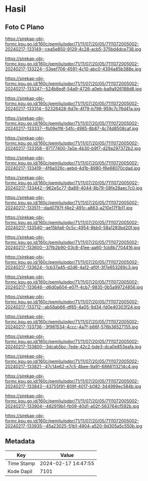 # Hasil

## Foto C Plano

https://sirekap-obj-formc.kpu.go.id/160c/pemilu/pdpr/71/11/07/20/05/7111072005002-20240217-133149--cea5e850-9129-4c28-acb5-375bd4dce738.jpg

https://sirekap-obj-formc.kpu.go.id/160c/pemilu/pdpr/71/11/07/20/05/7111072005002-20240217-133224--53eef706-4591-4c10-abc0-4394a85b388e.jpg

https://sirekap-obj-formc.kpu.go.id/160c/pemilu/pdpr/71/11/07/20/05/7111072005002-20240217-133247--524b8edf-54a9-4726-a0eb-ba9a926188d8.jpg

https://sirekap-obj-formc.kpu.go.id/160c/pemilu/pdpr/71/11/07/20/05/7111072005002-20240217-133314--52326428-6d7e-4f79-b798-959c7c76d41a.jpg

https://sirekap-obj-formc.kpu.go.id/160c/pemilu/pdpr/71/11/07/20/05/7111072005002-20240217-133337--fb09e1f6-54fc-4985-8b87-4c74d8508caf.jpg

https://sirekap-obj-formc.kpu.go.id/160c/pemilu/pdpr/71/11/07/20/05/7111072005002-20240217-133358--97177400-7a0a-4b30-b9f7-d29a297372b2.jpg

https://sirekap-obj-formc.kpu.go.id/160c/pemilu/pdpr/71/11/07/20/05/7111072005002-20240217-133419--4f6a026c-aebd-4d1b-8980-f6e68070cdad.jpg

https://sirekap-obj-formc.kpu.go.id/160c/pemilu/pdpr/71/11/07/20/05/7111072005002-20240217-133442--962e5c77-8a89-4044-8b79-08fe28aec7c0.jpg

https://sirekap-obj-formc.kpu.go.id/160c/pemilu/pdpr/71/11/07/20/05/7111072005002-20240217-133511--dad0797f-f4e2-491c-a863-a210e17f1b11.jpg

https://sirekap-obj-formc.kpu.go.id/160c/pemilu/pdpr/71/11/07/20/05/7111072005002-20240217-133540--ae15bfa6-0c5c-4954-8bb0-58a1283bd20f.jpg

https://sirekap-obj-formc.kpu.go.id/160c/pemilu/pdpr/71/11/07/20/05/7111072005002-20240217-133600--37fb2b90-03c8-41ee-aa60-1cb8b7704416.jpg

https://sirekap-obj-formc.kpu.go.id/160c/pemilu/pdpr/71/11/07/20/05/7111072005002-20240217-133624--1cb37a45-d2d6-4a12-af0f-3f7e653269c3.jpg

https://sirekap-obj-formc.kpu.go.id/160c/pemilu/pdpr/71/11/07/20/05/7111072005002-20240217-133646--d6d0a604-e07f-4cb7-9835-0b5a99724856.jpg

https://sirekap-obj-formc.kpu.go.id/160c/pemilu/pdpr/71/11/07/20/05/7111072005002-20240217-133712--ab58ab66-df85-4a05-9d34-fd0e40303f24.jpg

https://sirekap-obj-formc.kpu.go.id/160c/pemilu/pdpr/71/11/07/20/05/7111072005002-20240217-133736--3f961534-4ccc-4a7f-b66f-576b36527155.jpg

https://sirekap-obj-formc.kpu.go.id/160c/pemilu/pdpr/71/11/07/20/05/7111072005002-20240217-133800--3dcab5bc-7ede-42c2-bde3-dca0e853eafa.jpg

https://sirekap-obj-formc.kpu.go.id/160c/pemilu/pdpr/71/11/07/20/05/7111072005002-20240217-133821--47c14e62-e7c5-4bee-9a91-6866113214c4.jpg

https://sirekap-obj-formc.kpu.go.id/160c/pemilu/pdpr/71/11/07/20/05/7111072005002-20240217-133843--43755f91-809f-4017-b082-344999ec584b.jpg

https://sirekap-obj-formc.kpu.go.id/160c/pemilu/pdpr/71/11/07/20/05/7111072005002-20240217-133904--482919b1-fb09-40d1-a02f-563764cf592b.jpg

https://sirekap-obj-formc.kpu.go.id/160c/pemilu/pdpr/71/11/07/20/05/7111072005002-20240217-133935--45a23025-51b1-4904-a520-9d305a5c550b.jpg


## Metadata

| Key        | Value               |
| ---------- | ------------------- |
| Time Stamp | 2024-02-17 14:47:55 |
| Kode Dapil | 7101                |



